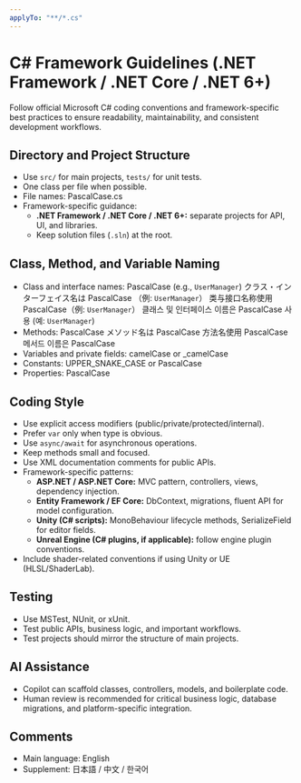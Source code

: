 ```yaml
---
applyTo: "**/*.cs"
---
```


# C# Framework Guidelines (.NET Framework / .NET Core / .NET 6+)

Follow official Microsoft C# coding conventions and framework-specific best practices to ensure readability, maintainability, and consistent development workflows.

## Directory and Project Structure
- Use `src/` for main projects, `tests/` for unit tests.
- One class per file when possible.
- File names: PascalCase.cs
- Framework-specific guidance:
  - **.NET Framework / .NET Core / .NET 6+:** separate projects for API, UI, and libraries.
  - Keep solution files (`.sln`) at the root.

## Class, Method, and Variable Naming
- Class and interface names: PascalCase (e.g., `UserManager`)
  クラス・インターフェイス名は PascalCase （例: `UserManager`）
  类与接口名称使用 PascalCase（例: `UserManager`）
  클래스 및 인터페이스 이름은 PascalCase 사용 (예: `UserManager`)
- Methods: PascalCase
  メソッド名は PascalCase
  方法名使用 PascalCase
  메서드 이름은 PascalCase
- Variables and private fields: camelCase or _camelCase
- Constants: UPPER_SNAKE_CASE or PascalCase
- Properties: PascalCase

## Coding Style
- Use explicit access modifiers (public/private/protected/internal).
- Prefer `var` only when type is obvious.
- Use `async/await` for asynchronous operations.
- Keep methods small and focused.
- Use XML documentation comments for public APIs.
- Framework-specific patterns:
  - **ASP.NET / ASP.NET Core:** MVC pattern, controllers, views, dependency injection.
  - **Entity Framework / EF Core:** DbContext, migrations, fluent API for model configuration.
  - **Unity (C# scripts):** MonoBehaviour lifecycle methods, SerializeField for editor fields.
  - **Unreal Engine (C# plugins, if applicable):** follow engine plugin conventions.
- Include shader-related conventions if using Unity or UE (HLSL/ShaderLab).

## Testing
- Use MSTest, NUnit, or xUnit.
- Test public APIs, business logic, and important workflows.
- Test projects should mirror the structure of main projects.

## AI Assistance
- Copilot can scaffold classes, controllers, models, and boilerplate code.
- Human review is recommended for critical business logic, database migrations, and platform-specific integration.

## Comments
- Main language: English
- Supplement: 日本語 / 中文 / 한국어
